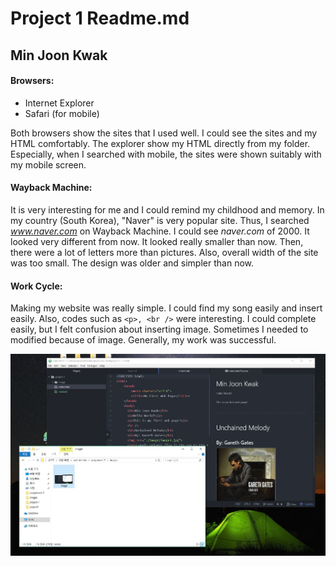 # Project 1 Readme.md
## Min Joon Kwak

#### Browsers:
  * Internet Explorer
  * Safari (for mobile)

Both browsers show the sites that I used well. I could see the sites and my HTML comfortably.
The explorer show my HTML directly from my folder.
Especially, when I searched with mobile, the sites were shown suitably with my mobile screen.

#### Wayback Machine:

It is very interesting for me and I could remind my childhood and memory.
In my country (South Korea), "Naver" is very popular site. Thus, I searched _www.naver.com_ on Wayback Machine.
I could see _naver.com_ of 2000. It looked very different from now. It looked really smaller than now.
Then, there were a lot of letters more than pictures. Also, overall width of the site was too small. The design was older and simpler than now.

#### Work Cycle:

Making my website was really simple. I could find my song easily and insert easily. Also, codes such as ```<p>, <br />``` were interesting. I could complete easily, but I felt confusion about inserting image. Sometimes I needed to modified because of image. Generally, my work was successful.

![image](./image/image2.jpg)
